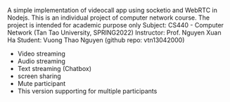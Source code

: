 <!-- Video Conference application -->

A simple implementation of videocall app using socketio and WebRTC in Nodejs.
This is an individual project of computer network course. The project is intended for academic purpose only
Subject: CS440 - Computer Network (Tan Tao University, SPRING2022)
Instructor: Prof. Nguyen Xuan Ha
Student: Vuong Thao Nguyen (github repo: vtn13042000)

<!-- Feature -->

- Video streaming
- Audio streaming
- Text streaming (Chatbox)
- screen sharing
- Mute participant
- This version supporting for multiple participants
